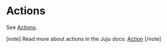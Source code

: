 # Actions

See [Actions](https://charmhub.io/hockeypuck-k8s/actions).

[note]
Read more about actions in the Juju docs: [Action](https://juju.is/docs/juju/action)
[/note]

